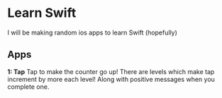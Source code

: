 # Learn Swift

I will be making random ios apps to learn Swift (hopefully)

## Apps

**1: Tap**
Tap to make the counter go up!
There are levels which make tap increment by more each level!
Along with positive messages when you complete one.
